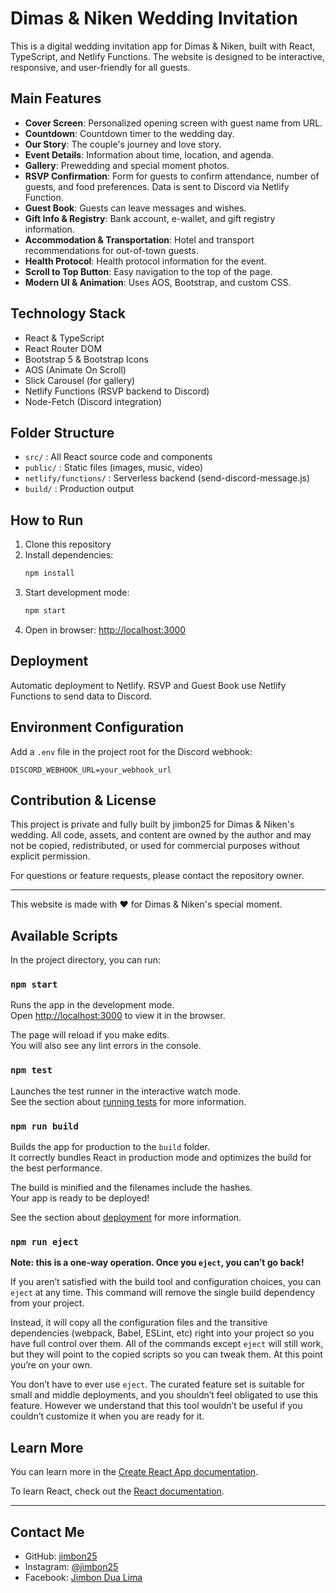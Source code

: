 

# Dimas & Niken Wedding Invitation

This is a digital wedding invitation app for Dimas & Niken, built with React, TypeScript, and Netlify Functions. The website is designed to be interactive, responsive, and user-friendly for all guests.


## Main Features

- **Cover Screen**: Personalized opening screen with guest name from URL.
- **Countdown**: Countdown timer to the wedding day.
- **Our Story**: The couple's journey and love story.
- **Event Details**: Information about time, location, and agenda.
- **Gallery**: Prewedding and special moment photos.
- **RSVP Confirmation**: Form for guests to confirm attendance, number of guests, and food preferences. Data is sent to Discord via Netlify Function.
- **Guest Book**: Guests can leave messages and wishes.
- **Gift Info & Registry**: Bank account, e-wallet, and gift registry information.
- **Accommodation & Transportation**: Hotel and transport recommendations for out-of-town guests.
- **Health Protocol**: Health protocol information for the event.
- **Scroll to Top Button**: Easy navigation to the top of the page.
- **Modern UI & Animation**: Uses AOS, Bootstrap, and custom CSS.


## Technology Stack

- React & TypeScript
- React Router DOM
- Bootstrap 5 & Bootstrap Icons
- AOS (Animate On Scroll)
- Slick Carousel (for gallery)
- Netlify Functions (RSVP backend to Discord)
- Node-Fetch (Discord integration)


## Folder Structure

- `src/` : All React source code and components
- `public/` : Static files (images, music, video)
- `netlify/functions/` : Serverless backend (send-discord-message.js)
- `build/` : Production output


## How to Run

1. Clone this repository
2. Install dependencies:
   ```bash
   npm install
   ```
3. Start development mode:
   ```bash
   npm start
   ```
4. Open in browser: [http://localhost:3000](http://localhost:3000)


## Deployment

Automatic deployment to Netlify. RSVP and Guest Book use Netlify Functions to send data to Discord.


## Environment Configuration

Add a `.env` file in the project root for the Discord webhook:
```
DISCORD_WEBHOOK_URL=your_webhook_url
```



## Contribution & License

This project is private and fully built by jimbon25 for Dimas & Niken's wedding. All code, assets, and content are owned by the author and may not be copied, redistributed, or used for commercial purposes without explicit permission.

For questions or feature requests, please contact the repository owner.

---
This website is made with ❤️ for Dimas & Niken's special moment.

## Available Scripts

In the project directory, you can run:

### `npm start`

Runs the app in the development mode.\
Open [http://localhost:3000](http://localhost:3000) to view it in the browser.

The page will reload if you make edits.\
You will also see any lint errors in the console.

### `npm test`

Launches the test runner in the interactive watch mode.\
See the section about [running tests](https://facebook.github.io/create-react-app/docs/running-tests) for more information.

### `npm run build`

Builds the app for production to the `build` folder.\
It correctly bundles React in production mode and optimizes the build for the best performance.

The build is minified and the filenames include the hashes.\
Your app is ready to be deployed!

See the section about [deployment](https://facebook.github.io/create-react-app/docs/deployment) for more information.

### `npm run eject`

**Note: this is a one-way operation. Once you `eject`, you can’t go back!**

If you aren’t satisfied with the build tool and configuration choices, you can `eject` at any time. This command will remove the single build dependency from your project.

Instead, it will copy all the configuration files and the transitive dependencies (webpack, Babel, ESLint, etc) right into your project so you have full control over them. All of the commands except `eject` will still work, but they will point to the copied scripts so you can tweak them. At this point you’re on your own.

You don’t have to ever use `eject`. The curated feature set is suitable for small and middle deployments, and you shouldn’t feel obligated to use this feature. However we understand that this tool wouldn’t be useful if you couldn’t customize it when you are ready for it.

## Learn More


You can learn more in the [Create React App documentation](https://facebook.github.io/create-react-app/docs/getting-started).

To learn React, check out the [React documentation](https://reactjs.org/).

---
## Contact Me

- GitHub: [jimbon25](https://github.com/jimbon25)
- Instagram: [@jimbon25](https://instagram.com/dimasladty)
- Facebook: [Jimbon Dua Lima](https://facebook.com/iv.dimas)
